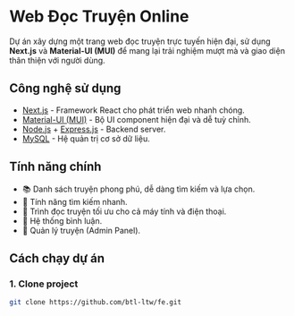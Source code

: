 # Web Đọc Truyện Online

Dự án xây dựng một trang web đọc truyện trực tuyến hiện đại, sử dụng **Next.js** và **Material-UI (MUI)** để mang lại trải nghiệm mượt mà và giao diện thân thiện với người dùng.

## Công nghệ sử dụng

- [Next.js](https://nextjs.org/) - Framework React cho phát triển web nhanh chóng.
- [Material-UI (MUI)](https://mui.com/) - Bộ UI component hiện đại và dễ tuỳ chỉnh.
- [Node.js](https://nodejs.org/) + [Express.js](https://expressjs.com/) - Backend server.
- [MySQL](https://www.mysql.com/) - Hệ quản trị cơ sở dữ liệu.

## Tính năng chính

- 📚 Danh sách truyện phong phú, dễ dàng tìm kiếm và lựa chọn.
- 🔎 Tính năng tìm kiếm nhanh.
- 📖 Trình đọc truyện tối ưu cho cả máy tính và điện thoại.
- 💬 Hệ thống bình luận.
- 📂 Quản lý truyện (Admin Panel).

## Cách chạy dự án

### 1. Clone project

```bash
git clone https://github.com/btl-ltw/fe.git
